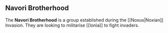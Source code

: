 ## Navori Brotherhood
The **Navori Brotherhood** is a group established during the [[Noxus|Noxian]] Invasion. They are looking to militarise [[Ionia]] to fight invaders.